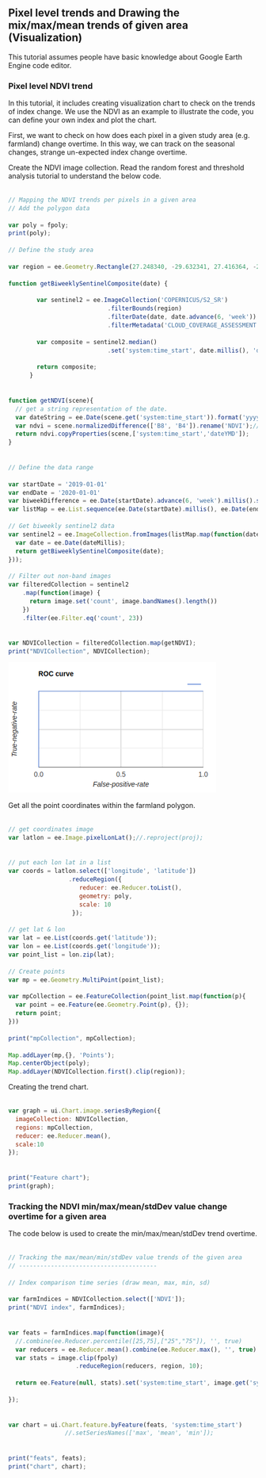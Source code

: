 ## Pixel level trends and Drawing the mix/max/mean trends of given area (Visualization)

This tutorial assumes people have basic knowledge about Google Earth Engine code editor.

### Pixel level NDVI trend

In this tutorial, it includes creating visualization chart to check on the trends of index change. We use the NDVI as an example to illustrate the code, you can define your own index and plot the chart.

First, we want to check on how does each pixel in a given study area (e.g. farmland) change overtime. In this way, we can track on the seasonal changes, strange un-expected index change overtime. 

Create the NDVI image collection. Read the random forest and threshold analysis tutorial to understand the below code.

```javascript

// Mapping the NDVI trends per pixels in a given area
// Add the polygon data

var poly = fpoly;
print(poly);

// Define the study area

var region = ee.Geometry.Rectangle(27.248340, -29.632341, 27.416364, -29.750510);

function getBiweeklySentinelComposite(date) {
        
        var sentinel2 = ee.ImageCollection('COPERNICUS/S2_SR')
                            .filterBounds(region)
                            .filterDate(date, date.advance(6, 'week'))
                            .filterMetadata('CLOUD_COVERAGE_ASSESSMENT', 'not_greater_than', 1);
        
        var composite = sentinel2.median()
                            .set('system:time_start', date.millis(), 'dateYMD', date.format('YYYY-MM-dd'), 'numbImages', sentinel2.size());
        
        return composite;
      }


function getNDVI(scene){
  // get a string representation of the date.
  var dateString = ee.Date(scene.get('system:time_start')).format('yyyy-MM-dd');
  var ndvi = scene.normalizedDifference(['B8', 'B4']).rename('NDVI');//.rename(dateString);
  return ndvi.copyProperties(scene,['system:time_start','dateYMD']);
}


// Define the data range

var startDate = '2019-01-01'
var endDate = '2020-01-01'
var biweekDifference = ee.Date(startDate).advance(6, 'week').millis().subtract(ee.Date(startDate).millis());
var listMap = ee.List.sequence(ee.Date(startDate).millis(), ee.Date(endDate).millis(), biweekDifference);

// Get biweekly sentinel2 data
var sentinel2 = ee.ImageCollection.fromImages(listMap.map(function(dateMillis){
  var date = ee.Date(dateMillis);
  return getBiweeklySentinelComposite(date);
}));

// Filter out non-band images
var filteredCollection = sentinel2
    .map(function(image) {
      return image.set('count', image.bandNames().length())
    })
    .filter(ee.Filter.eq('count', 23))


var NDVICollection = filteredCollection.map(getNDVI);
print("NDVICollection", NDVICollection);
```


![The visualization of index trends](images/ROC.png)



Get all the point coordinates within the farmland polygon.

```javascript

// get coordinates image
var latlon = ee.Image.pixelLonLat();//.reproject(proj);


// put each lon lat in a list
var coords = latlon.select(['longitude', 'latitude'])
                 .reduceRegion({
                    reducer: ee.Reducer.toList(),
                    geometry: poly,
                    scale: 10
                  });

// get lat & lon
var lat = ee.List(coords.get('latitude'));
var lon = ee.List(coords.get('longitude'));
var point_list = lon.zip(lat);

// Create points
var mp = ee.Geometry.MultiPoint(point_list);

var mpCollection = ee.FeatureCollection(point_list.map(function(p){
  var point = ee.Feature(ee.Geometry.Point(p), {});
  return point;
}))

print("mpCollection", mpCollection);

Map.addLayer(mp,{}, 'Points');
Map.centerObject(poly);
Map.addLayer(NDVICollection.first().clip(region));
```

Creating the trend chart.

```javascript

var graph = ui.Chart.image.seriesByRegion({
  imageCollection: NDVICollection, 
  regions: mpCollection,
  reducer: ee.Reducer.mean(),
  scale:10
});


print("Feature chart");
print(graph);
```

### Tracking the NDVI min/max/mean/stdDev value change overtime for a given area

The code below is used to create the min/max/mean/stdDev trend overtime.

```javascript

// Tracking the max/mean/min/stdDev value trends of the given area
// ---------------------------------------

// Index comparison time series (draw mean, max, min, sd)

var farmIndices = NDVICollection.select(['NDVI']);
print("NDVI index", farmIndices);


var feats = farmIndices.map(function(image){
  //.combine(ee.Reducer.percentile([25,75],["25","75"]), '', true)
  var reducers = ee.Reducer.mean().combine(ee.Reducer.max(), '', true).combine(ee.Reducer.min(), '', true).combine(ee.Reducer.stdDev(),'',true);
  var stats = image.clip(fpoly)
                   .reduceRegion(reducers, region, 10);
  
  return ee.Feature(null, stats).set('system:time_start', image.get('system:time_start'));

});


var chart = ui.Chart.feature.byFeature(feats, 'system:time_start')
                //.setSeriesNames(['max', 'mean', 'min']);


print("feats", feats);
print("chart", chart);

```




<!-- 

<!-- 
<center>
![](images/polygon-tool.png)
</center>

Now click on the gear icon next to this new layer and fill in the details as highlighter in the image below. This layer will be for the first class: forest unchanged between 2001 and 2011. You need to give it a name ("forest"), set the type as "Feature" rather than Geometry, and add a new "class"" attribute (this will be class 0).

<center>
![](images/define-feature.png)
</center>

Now use all three layers of satellite imagery to identify regions that remain forest throughout the study period and create some polygons delineating these areas. Keep your polygons small and remember to capture the diversity within this class. Once you're done with this class, move on to the to the other classes, making sure to create a new layer for each and fill out the correct information in the layer properties. Call your layers: forest, forestLoss, nonforest, and forestGain.

Once you're done, scroll up to the top of the code editor and you'll see a new section where these polygon layers are imported. Be sure to save your code at this point so you don't loose these polygons!

<center>
![](images/polygon-tool.png)
</center>

## Extract cell values

Finally, we need to combine these four training layers into one and extract the imagery cell values from within the polygons. This will produce a single table that associates pixels of each class with the spectral band values in those pixels. It's likely that when you selected polygons, some classes, such as unchanged forest, were easy to find examples of and therefore the training polygons for these classes cover a much larger area. Ideally we'd like the same number of training cells for each class. Furthermore, Earth Engine imposes usage limits and, if the training polygons contain too many cells, these limits will be exceeded and an error will be returned. To address this, we'll subsample within the polygons. Add the following code to the end of the script you already have.

```javascript
// subsample training polygons with random points
// this ensures all classes have same sample size
// also EE can't handle too many cells at once
var trainingLayers = [forest, forestLoss, nonforest, forestGain];
var n = 500;
// loop over training layers
for (var i = 0; i < trainingLayers.length; i++) { 
  // sample points within training polygons
  var pts = ee.FeatureCollection
    .randomPoints(trainingLayers[i].geometry(), n);
  // add class
  var thisClass = trainingLayers[i].get('class');
  pts = pts.map(function(f) {
    return f.set({class: thisClass});
  });
  // extract raster cell values
  var training = combined.sampleRegions(pts, ['class'], 30);
  // combine trainging regions together
  if (i === 0) {
    var trainingData = training;
  } else {
    trainingData = trainingData.merge(training);
  }
}
```

## Random forests

We now have our imagery and our training data and it's time to run the random forests classification. Add the following code to your script to fit a random forests model and plot the resulting forest change map.

```javascript
//// classify with random forests
// use bands 1-5 from each time period
var bands = ['B1_2001', 'B1_2011', 'B2_2001', 'B2_2011', 'B3_2001', 'B3_2011',
             'B4_2001', 'B4_2011', 'B5_2001', 'B5_2011'];
// fit a random forests model
var classifier = ee.Classifier.randomForest(30)
  .train(trainingData, 'class', bands);
// produce the forest change map
var classified = combined.classify(classifier);
var p = ['00ff00', 'ff0000', '000000', '0000ff'];
// display
Map.addLayer(classified, {palette: p, min: 0, max: 3}, 'classification');
```

Below is an example forest change map, yours may be slightly different since you likely chose different training areas. In this map forest is green, non-forest is black, forest loss is red, and forest gain is blue.

<center>
![](images/change-map.png)
</center>

### Accuracy assessement

Before we make use of the map we just created it's important to know just how accurate it is. For example, if the classified map shows that forest loss occurred in a given area, how confident can we be that that area actually experienced forest loss?

A **confusion matrix** is the standard method for assessing the performance of a classification algorithm. It takes cases of known class (e.g. the training data or an independent validation data set) and compares them to their predicted class. The rows of the matrix are instances of the actual class, while the columns are instances of the predicted class. The diagonal of the matrix gives the number of correct classifications, while the off-diagonals give the number of incorrect classifications. For example, if we only had two classes, the matrix might look like:

$$
\begin{bmatrix}
10 & 2\\ 
3 & 5
\end{bmatrix}
$$

In this example, 10 out 12 cases of class 1 were correctly classified, while 5 out of 8 cases of class 2 were correctly classified Looking at the off-diagonal components, in 2 cases class 1 was incorrectly assigned to class 2, and in 3 cases class 2 was incorrectly assigned to class 1. The overall accuracy is the total number of correct classifications as a proportion of the total number of cases, which in this case is $15 / 20 = 75\%$.

To calculate the confusion matrix and overall accuracy for our forest change map add the following code to the end of your script:

```javascript
// accuracy assessement
var confMat = classifier.confusionMatrix();
print('Confusion matrix: ', confMat);
print('Overall accuracy: ', confMat.accuracy());
```

You should now see the confusion matrix and overall accuracy to the console:

<center>
![](images/accuracy.png)
</center>

In this case, our accuracy was quite good across all the classes, however, note that we used the training data to perform our validation. In practice it's best to collect an independent validation data set, or partition the training data set into training and validation subsets, in order to avoid bias in the accuracy assessment. This is possible in Earth Engine, however it is out of the scope of this tutorial.

## Conclusion

In this tutorial we used supervised classification to build a forest change map for a single Landsat scene in Brazil. However, this only scratches the surface of what's possible with Earth Engine. We could have extended our analysis to include a much larger region or to study land change in a different geographic location or biome. And, the applications aren't limited to land-cover change in the context of conservation, Earth Engine is broadly applicable to any task requiring analysis of spatiotemporal trends on the Earth's surface.

The [full script](https://code.earthengine.google.com/b2032d825436fe7e8018c3b64610cd89) for this tutorial is online. To learn more about Earth Engine complete the [Introduction to Earth Engine tutorial](https://developers.google.com/earth-engine/tutorials) if you haven't already. Then consult the [Earth Engine Guides](https://developers.google.com/earth-engine/), which provides excellent tutorials on all the major funcationality of Earth Engine. Finally, if at any point you get stuck, try reaching out to the [Earth Engine Google Group](https://groups.google.com/forum/#!forum/google-earth-engine-developers) for help.


 -->
 
